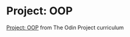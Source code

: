 # Project: OOP
[Project: OOP](https://www.theodinproject.com/courses/ruby-programming/lessons/oop) from The Odin Project curriculum

